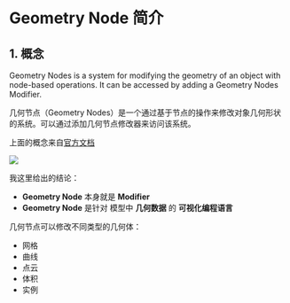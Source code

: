 # Geometry Node 简介

## 1. 概念

Geometry Nodes is a system for modifying the geometry of an object with node-based operations. It can be accessed by adding a Geometry Nodes Modifier.

几何节点（Geometry Nodes）是一个通过基于节点的操作来修改对象几何形状的系统。可以通过添加几何节点修改器来访问该系统。

上面的概念来自[官方文档](https://docs.blender.org/manual/zh-hans/4.1/modeling/geometry_nodes/introduction.html)

![](https://docs.blender.org/manual/zh-hans/4.1/_images/modeling_geometry-nodes_introduction_properties.png)

我这里给出的结论：

* **Geometry Node** 本身就是 **Modifier**
* **Geometry Node** 是针对 模型中 **几何数据** 的 **可视化编程语言** 


几何节点可以修改不同类型的几何体：

* 网格
* 曲线
* 点云
* 体积
* 实例